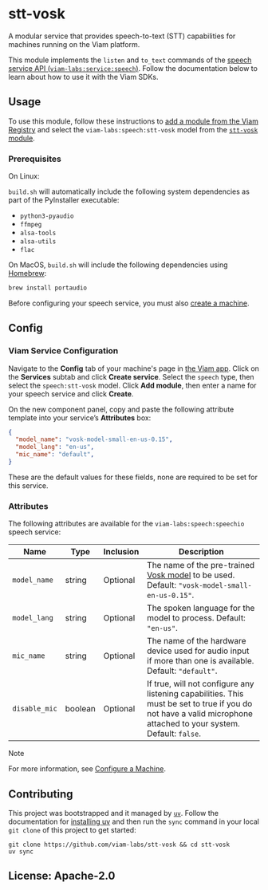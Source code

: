 # stt-vosk

A modular service that provides speech-to-text (STT) capabilities for machines running on the Viam platform.

This module implements the `listen` and `to_text` commands of the [speech service API (`viam-labs:service:speech`)](https://github.com/viam-labs/speech-service-api). Follow the documentation below to learn about how to use it with the Viam SDKs.

## Usage

To use this module, follow these instructions to [add a module from the Viam Registry](https://docs.viam.com/registry/configure/#add-a-modular-resource-from-the-viam-registry) and select the `viam-labs:speech:stt-vosk` model from the [`stt-vosk` module](https://app.viam.com/module/viam-labs/stt-vosk).

### Prerequisites

On Linux:

`build.sh` will automatically include the following system dependencies as part of the PyInstaller executable:

- `python3-pyaudio`
- `ffmpeg`
- `alsa-tools`
- `alsa-utils`
- `flac`

On MacOS, `build.sh` will include the following dependencies using [Homebrew](https://brew.sh):

``` bash
brew install portaudio
```

Before configuring your speech service, you must also [create a machine](https://docs.viam.com/fleet/machines/#add-a-new-machine).

## Config

### Viam Service Configuration

Navigate to the **Config** tab of your machine's page in [the Viam app](https://app.viam.com/).
Click on the **Services** subtab and click **Create service**.
Select the `speech` type, then select the `speech:stt-vosk` model.
Click **Add module**, then enter a name for your speech service and click **Create**.

On the new component panel, copy and paste the following attribute template into your service’s **Attributes** box:

```json
{
  "model_name": "vosk-model-small-en-us-0.15",
  "model_lang": "en-us",
  "mic_name": "default",
}
```

These are the default values for these fields, none are required to be set for this service.

### Attributes

The following attributes are available for the `viam-labs:speech:speechio` speech service:

| Name    | Type   | Inclusion    | Description |
| ------- | ------ | ------------ | ----------- |
| `model_name` | string | Optional |  The name of the pre-trained [Vosk model](https://alphacephei.com/vosk/models) to be used. Default: `"vosk-model-small-en-us-0.15"`.  |
| `model_lang` | string | Optional |  The spoken language for the model to process. Default: `"en-us"`. |
| `mic_name`  | string | Optional |  The name of the hardware device used for audio input if more than one is available. Default: `"default"`. |
| `disable_mic`  | boolean | Optional | If true, will not configure any listening capabilities. This must be set to true if you do not have a valid microphone attached to your system. Default: `false`. |

> [!NOTE]
> For more information, see [Configure a Machine](https://docs.viam.com/manage/configuration/).

## Contributing

This project was bootstrapped and it managed by [`uv`](https://docs.astral.sh/uv/). Follow the documentation for [installing uv](https://docs.astral.sh/uv/#installation) and then run the `sync` command in your local `git clone` of this project to get started:

```console
git clone https://github.com/viam-labs/stt-vosk && cd stt-vosk
uv sync
```

## License: Apache-2.0
